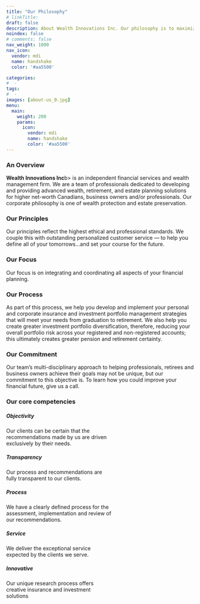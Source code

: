 ```yaml
---
title: "Our Philosophy"
# linkTitle:
draft: false
description: About Wealth Innovations Inc. Our philosophy is to maximize your investments.
noindex: false
# comments: false
nav_weight: 1000
nav_icon:
  vendor: mdi
  name: handshake
  color: '#aa5500'

categories:
#  - 
tags:
#  - 
images: [about-us_0.jpg]
menu:
  main:
    weight: 200
    params:
      icon:
        vendor: mdi
        name: handshake
        color: '#aa5500'
---
```


### An Overview

<!--more-->
<p class="lead">
<b>Wealth Innovations Inc</b>b> is an independent financial services and wealth management firm. We are a team of professionals dedicated to developing and providing advanced wealth, retirement, and estate planning solutions for higher net-worth Canadians, business owners and/or professionals. Our corporate philosophy is one of wealth protection and estate preservation.
</p>

### Our Principles
Our principles reflect the highest ethical and professional standards. We couple this with outstanding personalized customer service — to help you define all of your tomorrows...and set your course for the future.

### Our Focus
Our focus is on integrating and coordinating all aspects of your financial planning.

### Our Process
As part of this process, we help you develop and implement your personal and corporate insurance and investment portfolio management strategies that will meet your needs from graduation to retirement. We also help you create greater investment portfolio diversification, therefore, reducing your overall portfolio risk across your registered and non-registered accounts; this ultimately creates greater pension and retirement certainty.

### Our Commitment
Our team’s multi-disciplinary approach to helping professionals, retirees and business owners achieve their goals may not be unique, but our commitment to this objective is. To learn how you could improve your financial future, give us a call.

### Our core competencies
<div class="container">
<div class="row gap-3">
<div class="card col-4" style="width: 18rem;">
<div class="card-body">
<h5 class="card-title bg-info text-dark">Objectivity</h5>
<p class="card-text">Our clients can be certain that the recommendations made by us are driven exclusively by their needs.</p>
</div>
</div>
<div class="card col-4" style="width: 18rem;">
<div class="card-body">
<h5 class="card-title">Transparency</h5>
<p class="card-text">Our process and recommendations are fully transparent to our clients.</p>
</div>
</div>
<div class="card col-4" style="width: 18rem;">
<div class="card-body">
<h5 class="card-title">Process</h5>
<p class="card-text">We have a clearly defined process for the assessment, implementation and review of our recommendations.</p>
</div>
</div>
<div class="card col-4" style="width: 18rem;">
<div class="card-body">
<h5 class="card-title">Service</h5>
<p class="card-text">We deliver the exceptional service expected by the clients we serve.</p>
</div>
</div>
<div class="card col-4" style="width: 18rem;">
<div class="card-body">
<h5 class="card-title">Innovative</h5>
<p class="card-text">Our unique research process offers creative insurance and investment solutions</p>
</div>
</div>
</div>
</div>

